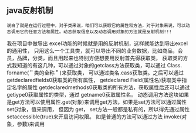 ## java反射机制
	说白了就是在运行过程中，对于类来说，咱们可以获取它的属性和方法，对于对象来说，可以动态调用它的任意方法和属性。动态获取信息以及动态调用对象的方法就是反射机制!!!
我在项目中做导出 excel功能的时候就是用的反射机制，这样就能达到导出excel的通用性，
只用这么一个工具类，就可以导出不同的业务数据，比如商品，会员，品牌，分类，而且用起来也特别方便想要用反射首先得获取类，
获取类的方式我知道的有这几种，可以通过对象的getclass方法获取类，可以通过 Class. forname(＂类的全称＂)来获取类，
可以通过类名.cass获取类。之后可以通过 getdeclaredfields0获取类的所有属性， getdeclared Field(属性名)获取类中指定名字的属性
getdeclaredmethods0获取类的所有方法，获取属性后还可以通过 getiype0获取属性的类型，通过 getname0获取属性名。
动态调用方法这块如果是get方法可以使用属性.get(对象)来调用get方法，如果是set方法可以通过属性set(对象，值来调用，
但因为 get， set方法一般都是私有的，所以得先通过属性 setaccessible(true)来开启访问权限。
如是普通的方法可以通过方法 invoke(对象，参数)来调用